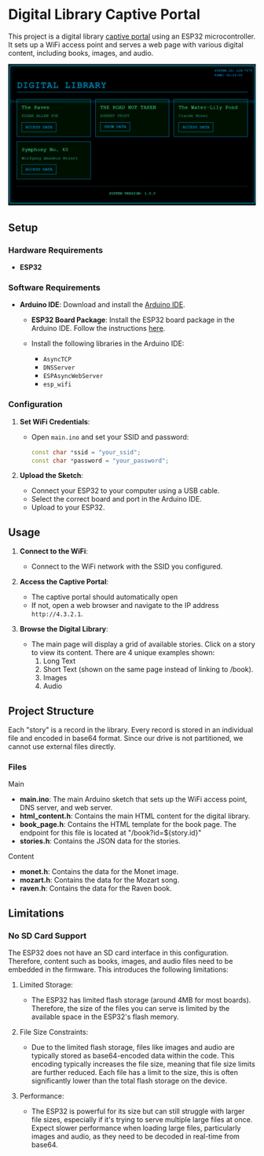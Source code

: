 # Digital Library Captive Portal

This project is a digital library [captive portal](https://en.wikipedia.org/wiki/Captive_portal) using an ESP32 microcontroller. It sets up a WiFi access point and serves a web page with various digital content, including books, images, and audio.

![example](example.png)

## Setup

### Hardware Requirements

- **ESP32**

### Software Requirements

- **Arduino IDE**: Download and install the [Arduino IDE](https://www.arduino.cc/en/software).

  - **ESP32 Board Package**: Install the ESP32 board package in the Arduino IDE. Follow the instructions [here](https://randomnerdtutorials.com/installing-the-esp32-board-in-arduino-ide-windows-instructions/).

  - Install the following libraries in the Arduino IDE:
    - `AsyncTCP`
    - `DNSServer`
    - `ESPAsyncWebServer`
    - `esp_wifi`

### Configuration

1. **Set WiFi Credentials**:

   - Open `main.ino` and set your SSID and password:
     ```ino
     const char *ssid = "your_ssid";
     const char *password = "your_password";
     ```

2. **Upload the Sketch**:
   - Connect your ESP32 to your computer using a USB cable.
   - Select the correct board and port in the Arduino IDE.
   - Upload to your ESP32.

## Usage

1. **Connect to the WiFi**:

   - Connect to the WiFi network with the SSID you configured.

2. **Access the Captive Portal**:

   - The captive portal should automatically open
   - If not, open a web browser and navigate to the IP address `http://4.3.2.1`.

3. **Browse the Digital Library**:
   - The main page will display a grid of available stories. Click on a story to view its content. There are 4 unique examples shown:
     1. Long Text
     2. Short Text (shown on the same page instead of linking to /book).
     3. Images
     4. Audio

## Project Structure

Each "story" is a record in the library. Every record is stored in an individual file and encoded in base64 format. Since our drive is not partitioned, we cannot use external files directly.

### Files

Main

- **main.ino**: The main Arduino sketch that sets up the WiFi access point, DNS server, and web server.
- **html_content.h**: Contains the main HTML content for the digital library.
- **book_page.h**: Contains the HTML template for the book page. The endpoint for this file is located at "/book?id=${story.id}"
- **stories.h**: Contains the JSON data for the stories.

Content

- **monet.h**: Contains the data for the Monet image.
- **mozart.h**: Contains the data for the Mozart song.
- **raven.h**: Contains the data for the Raven book.

## Limitations

### No SD Card Support

The ESP32 does not have an SD card interface in this configuration. Therefore, content such as books, images, and audio files need to be embedded in the firmware. This introduces the following limitations:

1.  Limited Storage:

    - The ESP32 has limited flash storage (around 4MB for most boards). Therefore, the size of the files you can serve is limited by the available space in the ESP32's flash memory.

2.  File Size Constraints:

    - Due to the limited flash storage, files like images and audio are typically stored as base64-encoded data within the code. This encoding typically increases the file size, meaning that file size limits are further reduced. Each file has a limit to the size, this is often significantly lower than the total flash storage on the device.

3.  Performance:

    - The ESP32 is powerful for its size but can still struggle with larger file sizes, especially if it's trying to serve multiple large files at once. Expect slower performance when loading large files, particularly images and audio, as they need to be decoded in real-time from base64.
